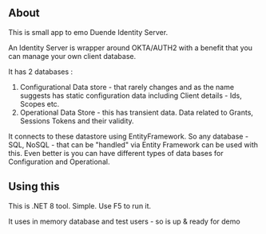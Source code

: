 
About
-------
This is small app to emo Duende Identity Server. 

An Identity Server is wrapper around OKTA/AUTH2 with a benefit that you can manage your own client database. 

It has 2 databases : 
1. Configurational Data store - that rarely changes and as the name suggests has static configuration data including Client details - Ids, Scopes etc. 
2. Operational Data Store - this has transient data. Data related to Grants, Sessions Tokens and their validity.   

It connects to these datastore using EntityFramework. So any database - SQL, NoSQL - that can be "handled" via Entity Framework can be used with this.
Even better is you can have different types of data bases for Configuration and Operational. 



Using this
-----------

This is .NET 8 tool. Simple. Use F5 to run it. 

It uses in memory database and test users - so is up & ready for demo
